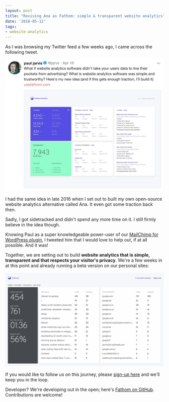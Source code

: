 ```yaml
---
layout: post
title: "Reviving Ana as Fathom: simple & transparent website analytics"
date: '2018-05-12'
tags:
- website-analytics
---
```


As I was browsing my Twitter feed a few weeks ago, I came across the following tweet.

[![Paul's tweet about Fathom](/media/2018/paul-fathom-tweet.jpg)](https://twitter.com/pjrvs/status/985874315563286528)

I had the same idea in late 2016 when I set out to built my own open-source website analytics alternative called Ana. It even got some traction back then. 

Sadly, I got sidetracked and didn't spend any more time on it. I still firmly believe in the idea though.

Knowing Paul as a super knowledgeable power-user of our [MailChimp for WordPress plugin](https://mc4wp.com/), I tweeted him that I would love to help out, if at all possible. And it was! 

Together, we are setting out to build **website analytics that is simple, transparent and that respects your visitor's privacy**. We're a few weeks in at this point and already running a beta version on our personal sites:

![Fathom dashboard for this site](/media/2018/fathom-preview.png)

If you would like to follow us on this journey, please [sign-up here](https://usefathom.com/) and we'll keep you in the loop.

Developer? We're developing out in the open; here's [Fathom on GitHub](https://github.com/usefathom/fathom). Contributions are welcome!





